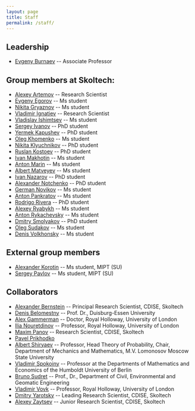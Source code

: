 ```yaml
---
layout: page
title: Staff
permalink: /staff/
---
```


**Leadership**
---

- [Evgeny Burnaev](http://faculty.skoltech.ru/people/evgenyburnaev) -- Associate Professor


**Group members at Skoltech**:
---

- [Alexey Artemov](/staff/AlexeyArtemov) -- Research Scientist
- [Evgeny Egorov](/staff/EvgenyEgorov) -- Ms student
- [Nikita Gryaznov](/staff/NikitaGryaznov) -- Ms student
- [Vladimir Ignatiev](/staff/VladimirIgnatiev) -- Research Scientist 
- [Vladislav Ishimtsev](/staff/VladislavIshimtsev) -- Ms student
- [Sergey Ivanov](/staff/SergeyIvanov) -- PhD student
- [Yermek Kapushev](/staff/YermekKapushev) -- PhD student
- [Oleg Khomenko](/staff/OlegKhomenko) -- Ms student
- [Nikita Klyuchnikov](/staff/NikitaKlyuchnikov) -- PhD student
- [Ruslan Kostoev](/staff/RuslanKostoev) -- PhD student
- [Ivan Makhotin](/staff/IvanMakhotin) -- Ms student
- [Anton Marin](/staff/AntonMarin) -- Ms student
- [Albert Matveyev](/staff/AlbertMatveyev) -- Ms student
- [Ivan Nazarov](/staff/IvanNazarov) -- PhD student
- [Alexander Notchenko](/staff/AlexanderNotchenko) -- PhD student
- [German Novikov](/staff/GermanNovikov) -- Ms student
- [Anton Pankratov](/staff/AntonPankratov) -- Ms student
- [Rodrigo Rivera](/staff/RodrigoRivera) -- PhD student
- [Alexey Ryabykh](/staff/AlexeyRyabykh) -- Ms student
- [Anton Rykachevsky](/staff/AntonRykachevsky) -- Ms student
- [Dmitry Smolyakov](/staff/DmitrySmolyakov) -- PhD student
- [Oleg Sudakov](/staff/OlegSudakov) -- Ms student
- [Denis Volkhonsky](/staff/DenisVolkhonsky) -- Ms student


**External group members**
---

- [Alexander Korotin](/staff/AlexanderKorotin) -- Ms student, MIPT (SU)
- [Sergey Pavlov](/staff/SergeyPavlov) -- Ms student, MIPT (SU)

**Collaborators**
---

- [Alexander Bernstein](http://faculty.skoltech.ru/people/alexanderbernstein) -- Principal Research Scientist, CDISE, Skoltech
- [Denis Belomestny](https://www.uni-due.de/~hm0124/index.php) -- Prof. Dr., Duisburg-Essen University
- [Alex Gammerman](http://www.gammerman.com/) -- Doctor, Royal Holloway, University of London
- [Ilia Nouretdinov](https://pure.royalholloway.ac.uk/portal/en/persons/ilia-nouretdinov(e4136840-3249-47a8-81b6-9f89fdabce36).html) -- Professor, Royal Holloway, University of London
- [Maxim Panov](http://faculty.skoltech.ru/people/maximpanov) -- Research Scientist, CDISE, Skoltech
- [Pavel Prikhodko](/stuff/PavelPrikhodko)
- [Albert Shiryaev](https://cees-www.mit.edu/index.php/team-2/item/20-albert-n-shiryaev.html) -- Professor, Head Theory of Probability, Chair, Department of Mechanics and Mathematics, M.V. Lomonosov Moscow State University
- [Vladimir Spokoiny](http://www.wias-berlin.de/people/spokoiny/) -- Professor at the Departments of Mathematics and Economics of the Humboldt University of Berlin
- [Bruno Sudret](http://www.sudret.ibk.ethz.ch/people/prof-dr-bruno-sudret.html) -- Prof., Dr., Department of Civil, Environmental and Geomatic Engineering
- [Vladimir Vovk](http://www.vovk.net/) -- Professor, Royal Holloway, University of London
- [Dmitry Yarotsky](http://faculty.skoltech.ru/people/dmitryyarotskiy) -- Leading Research Scientist, CDISE, Skoltech
- [Alexey Zaytsev](http://faculty.skoltech.ru/people/alexeizaitsev) -- Junior Research Scientist, CDISE, Skoltech
